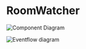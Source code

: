 # RoomWatcher

![](/relative/path/to/ComponentDiagram.jpg?raw=true "Component Diagram")


![](/relative/path/to/EventFlowDiagram.jpg?raw=true "Eventflow diagram")
